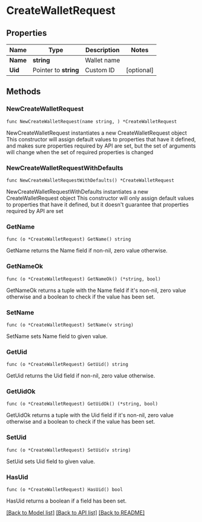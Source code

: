 # CreateWalletRequest

## Properties

Name | Type | Description | Notes
------------ | ------------- | ------------- | -------------
**Name** | **string** | Wallet name | 
**Uid** | Pointer to **string** | Custom ID | [optional] 

## Methods

### NewCreateWalletRequest

`func NewCreateWalletRequest(name string, ) *CreateWalletRequest`

NewCreateWalletRequest instantiates a new CreateWalletRequest object
This constructor will assign default values to properties that have it defined,
and makes sure properties required by API are set, but the set of arguments
will change when the set of required properties is changed

### NewCreateWalletRequestWithDefaults

`func NewCreateWalletRequestWithDefaults() *CreateWalletRequest`

NewCreateWalletRequestWithDefaults instantiates a new CreateWalletRequest object
This constructor will only assign default values to properties that have it defined,
but it doesn't guarantee that properties required by API are set

### GetName

`func (o *CreateWalletRequest) GetName() string`

GetName returns the Name field if non-nil, zero value otherwise.

### GetNameOk

`func (o *CreateWalletRequest) GetNameOk() (*string, bool)`

GetNameOk returns a tuple with the Name field if it's non-nil, zero value otherwise
and a boolean to check if the value has been set.

### SetName

`func (o *CreateWalletRequest) SetName(v string)`

SetName sets Name field to given value.


### GetUid

`func (o *CreateWalletRequest) GetUid() string`

GetUid returns the Uid field if non-nil, zero value otherwise.

### GetUidOk

`func (o *CreateWalletRequest) GetUidOk() (*string, bool)`

GetUidOk returns a tuple with the Uid field if it's non-nil, zero value otherwise
and a boolean to check if the value has been set.

### SetUid

`func (o *CreateWalletRequest) SetUid(v string)`

SetUid sets Uid field to given value.

### HasUid

`func (o *CreateWalletRequest) HasUid() bool`

HasUid returns a boolean if a field has been set.


[[Back to Model list]](../README.md#documentation-for-models) [[Back to API list]](../README.md#documentation-for-api-endpoints) [[Back to README]](../README.md)


